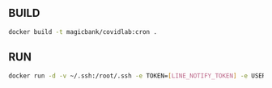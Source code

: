 ## BUILD
```bash
docker build -t magicbank/covidlab:cron .
```

## RUN
```bash
docker run -d -v ~/.ssh:/root/.ssh -e TOKEN=[LINE_NOTIFY_TOKEN] -e USERNAME=[GIT_GLOBAL_USER_NAME] -e USEREMAIL=[GIT_GLOBAL_USER_EMAIL] --init --name covidlab-cron magicbank/covidlab:cron
```
